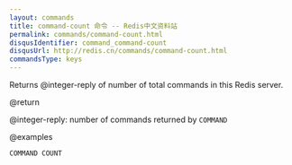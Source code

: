 ```yaml
---
layout: commands
title: command-count 命令 -- Redis中文资料站
permalink: commands/command-count.html
disqusIdentifier: command_command-count
disqusUrl: http://redis.cn/commands/command-count.html
commandsType: keys
---
```


Returns @integer-reply of number of total commands in this Redis server.

@return

@integer-reply: number of commands returned by `COMMAND`

@examples

```cli
COMMAND COUNT
```
